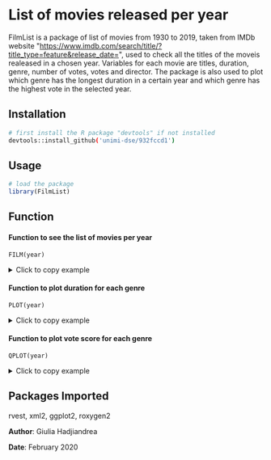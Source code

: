 # List of movies released per year

FilmList is a package of list of movies from 1930 to 2019, taken from IMDb website "https://www.imdb.com/search/title/?title_type=feature&release_date=", used to check all the titles of the moveis realeased in a chosen year. Variables for each movie are titles, duration, genre, number of votes, votes and director. The package is also used to plot which genre has the longest duration in a certain year and which genre has the highest vote in the selected year. 

## Installation
```bash
# first install the R package "devtools" if not installed
devtools::install_github('unimi-dse/932fccd1')
```
## Usage
```R
# load the package
library(FilmList)
```
## Function
#### Function to see the list of movies per year
```
FILM(year)
```
 <details>
  <summary>Click to copy example </summary>
 FILM(1985)
</details> 

#### Function to plot duration for each genre
```
PLOT(year)
```
 <details>
  <summary>Click to copy example </summary>
 PLOT(1990)
</details> 

#### Function to plot vote score for each genre
```
QPLOT(year)
```
 <details>
  <summary>Click to copy example </summary>
QPLOT(1995)
</details> 

## Packages Imported
rvest, xml2, ggplot2, roxygen2


**Author**: Giulia Hadjiandrea

**Date**: February 2020
